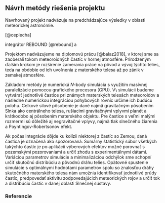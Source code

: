 ## Návrh metódy riešenia projektu
Navrhovaný projekt nadväzuje na predchádzajúce výsledky v oblasti meteorickej astronómie.



[@ceplecha]


integrátor REBOUND [@rebound] a 




Projektom nadväzujeme na diplomovú prácu [@balaz2018], v ktorej sme sa zaoberali tokom meteoroidných
častíc v hornej atmosfére. Prirodzeným ďalším krokom je rozšírenie zamerania práce na pôvod a vývoj týchto telies,
teda na obdobie od ich uvoľnenia z materského telesa až po zánik v zemskej atmosfére.

Základom metódy je numerická $N$-body simulácia s využitím masívnej paralelizácie pomocou grafického procesora (GPU).
V\ simulácii budeme vytvárať jednotlivé častice pri známych materských telesách meteoroidov
a následne numerickou integráciou pohybových rovníc určíme ich budúcu polohu.
Celkové silové pôsobenie je dané najmä gravitačným pôsobením Slnka ako centrálneho telesa,
rušiacimi gravitačnými vplyvmi planét a krátkodobo aj pôsobením materského objektu.
Pre častice s veľmi malými rozmermi sú dôležité aj negravitačné vplyvy, najmä
tlak slnečného žiarenia a Poyntingov-Robertsonov efekt.

Ak počas integrácie dôjde ku kolízii niektorej z častíc so Zemou, daná častica je označená ako
spozorovaná. Sumárny štatistický súbor všetkých takýchto častíc je po aplikácii výberových efektov
možné porovnať s pozemskými pozorovaniami a určiť zhodu s experimentálnymi dátami. Variáciou parametrov
simulácie a minimalizáciou odchýlok sme schopní určiť skutočnú distribúciu a pôvodnú dráhu telies.
Opätovné spustenie simulácie s optimálnymi hodnotami parametrov spolu so znalosťou dráhy skutočného
materského telesa nám umožnia identifikovať jednotlivé prúdy častíc, predpovedať
aktivitu zodpovedajúcich meteorických rojov a určiť tok a distribúciu častíc v danej oblasti
Slnečnej sústavy.

### Referencie
